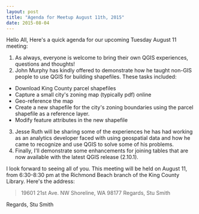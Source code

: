 ```yaml
---
layout: post
title: "Agenda for Meetup August 11th, 2015"
date: 2015-08-04
---
```


Hello All,
Here's a quick agenda for our upcoming Tuesday August 11 meeting:

1.  As always, everyone is welcome to bring their own QGIS experiences, questions and thoughts!
2.  John Murphy has kindly offered to demonstrate how he taught non-GIS people to use QGIS for building shapefiles.  These tasks included:
  - Download King County parcel shapefiles
  - Capture a small city's zoning map (typically pdf) online
  - Geo-reference the map
  - Create a new shapefile for the city's zoning boundaries using the parcel shapefile as a reference layer.
  - Modify feature attributes in the new shapefile
3.  Jesse Ruth will be sharing some of the experiences he has had working as an analytics developer faced with using geospatial data and how he came to recognize and use QGIS to solve some of his problems.
4.  Finally, I'll demonstrate some enhancements for joining tables that are now available with the latest QGIS release (2.10.1).

I look forward to seeing all of you.  This meeting will be held on August 11, from 6:30-8:30 pm at the Richmond Beach branch of the King County Library.  Here's the address:
>19601 21st Ave. NW
>Shoreline, WA 98177
>Regards, Stu Smith

Regards, Stu Smith
